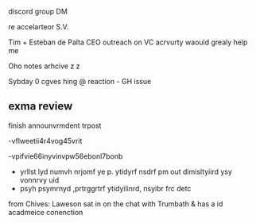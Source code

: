 discord group DM

re accelarteor S.V.

Tim + Esteban de Palta CEO outreach on VC acrvurty waould grealy help me 

Oho notes arhcive 
z z 

Sybday 0 cgves hing @ reaction - GH issue 


## exma review

finish announvrmdent trpost 

-vflweetii4r4vog45vrit

-vpifvie66inyvinvpw56ebonl7bonb

- yrllst lyd numvh nrjomf ye p. ytidyrf nsdrf pm  out dimisltyiird ysy vonnrvy uid
- psyh psymrnyd ,prtrggrtrf ytidyilinrd, nsyibr frc detc 

from Chives: Laweson sat in on the chat with Trumbath & has a id acadmeice conenction 